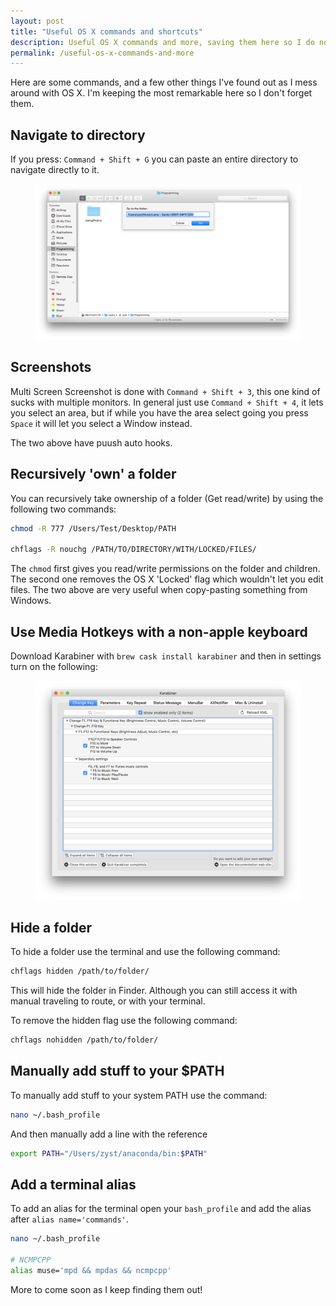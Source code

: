 ```yaml
---
layout: post
title: "Useful OS X commands and shortcuts"
description: Useful OS X commands and more, saving them here so I do not forget them.
permalink: /useful-os-x-commands-and-more
---
```


Here are some commands, and a few other things I've found out as I mess around with OS X. I'm keeping the most remarkable here so I don't forget them.

## Navigate to directory

If you press: `Command + Shift + G` you can paste an entire directory to navigate directly to it.

<figure>
    <a href="/assets/images/posts/2016-02-16-useful-os-x-commands-and-more/ss1.png" target="_blank">
        <img src="/assets/images/posts/2016-02-16-useful-os-x-commands-and-more/ss1.png" alt="Navigate"></img>
    </a>
</figure>

## Screenshots

Multi Screen Screenshot is done with `Command + Shift + 3`, this one kind of sucks with multiple monitors. In general just use `Command + Shift + 4`, it lets you select an area, but if while you have the area select going you press `Space` it will let you select a Window instead. 

The two above have puush auto hooks.

## Recursively 'own' a folder

You can recursively take ownership of a folder (Get read/write) by using the following two commands:

```bash
chmod -R 777 /Users/Test/Desktop/PATH

chflags -R nouchg /PATH/TO/DIRECTORY/WITH/LOCKED/FILES/
```

The `chmod` first gives you read/write permissions on the folder and children. The second one removes the OS X 'Locked' flag which wouldn't let you edit files. The two above are very useful when copy-pasting something from Windows.  

## Use Media Hotkeys with a non-apple keyboard

Download Karabiner with `brew cask install karabiner` and then in settings turn on the following:

<figure>
    <a href="/assets/images/posts/2016-02-16-useful-os-x-commands-and-more/ss2.png" target="_blank">
        <img src="/assets/images/posts/2016-02-16-useful-os-x-commands-and-more/ss2.png" alt="Karabiner settings"></img>
    </a>
</figure>

##  Hide a folder

To hide a folder use the terminal and use the following command:

```bash
chflags hidden /path/to/folder/
```

This will hide the folder in Finder. Although you can still access it with manual traveling to route, or with your terminal.

To remove the hidden flag use the following command:

```bash
chflags nohidden /path/to/folder/
```

## Manually add stuff to your $PATH

To manually add stuff to your system PATH use the command:

```bash
nano ~/.bash_profile 
```

And then manually add a line with the reference

```bash
export PATH="/Users/zyst/anaconda/bin:$PATH"
```

## Add a terminal alias

To add an alias for the terminal open your `bash_profile` and add the alias after `alias name='commands'`.

```bash
nano ~/.bash_profile 

# NCMPCPP
alias muse='mpd && mpdas && ncmpcpp'
```

More to come soon as I keep finding them out!
